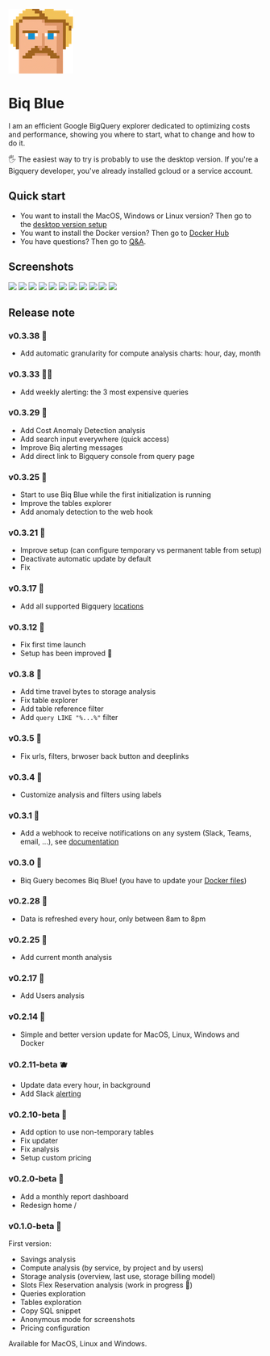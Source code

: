 ![Biq Blue](/img/icon.png) 

# Biq Blue

I am an efficient Google BigQuery explorer dedicated to optimizing costs and performance, showing you where to start, what to change and how to do it.

🖐️ The easiest way to try is probably to use the desktop version. If you're a Bigquery developer, you've already installed gcloud or a service account.

## Quick start
- You want to install the MacOS, Windows or Linux version? Then go to the [desktop version setup](https://github.com/biqblue/docs/blob/main/DESKTOP.md)
- You want to install the Docker version? Then go to [Docker Hub](https://hub.docker.com/r/biqblue/biqblue)
- You have questions? Then go to [Q&A](https://github.com/biqblue/docs/blob/main/Q%26A.md).

## Screenshots

<img src="https://biq.blue/img/screenshots/root.webp" height="200"> <img src="https://biq.blue/img/screenshots/monthly-report.webp" height="200"> <img src="https://biq.blue/img/screenshots/savings.webp" height="200"> <img src="https://biq.blue/img/screenshots/compute-service.webp" height="200"> <img src="https://biq.blue/img/screenshots/compute-user.webp" height="200"> <img src="https://biq.blue/img/screenshots/slot-reservations.webp" height="200"> <img src="https://biq.blue/img/screenshots/queries.webp" height="200"> <img src="https://biq.blue/img/screenshots/storage-overview.webp" height="200"> <img src="https://biq.blue/img/screenshots/storage-usage.webp" height="200"> <img src="https://biq.blue/img/screenshots/storage-dataset.webp" height="200"> <img src="https://biq.blue/img/screenshots/tables.webp" height="200">

## Release note

### v0.3.38 📅

- Add automatic granularity for compute analysis charts: hour, day, month

### v0.3.33 🚨🚨

- Add weekly alerting: the 3 most expensive queries

### v0.3.29 🚨

- Add Cost Anomaly Detection analysis
- Add search input everywhere (quick access)
- Improve Biq alerting messages
- Add direct link to Bigquery console from query page

### v0.3.25 🥒

- Start to use Biq Blue while the first initialization is running
- Improve the tables explorer
- Add anomaly detection to the web hook

### v0.3.21 🥬

- Improve setup (can configure temporary vs permanent table from setup)
- Deactivate automatic update by default
- Fix

### v0.3.17 🌽

- Add all supported Bigquery [locations](https://cloud.google.com/bigquery/docs/locations#supported_locations)

### v0.3.12 🍄

- Fix first time launch
- Setup has been improved 🤞

### v0.3.8 🥑

- Add time travel bytes to storage analysis
- Fix table explorer
- Add table reference filter
- Add `query LIKE "%...%"` filter

### v0.3.5 🥦

- Fix urls, filters, brwoser back button and deeplinks

### v0.3.4 🥕

- Customize analysis and filters using labels

### v0.3.1 🍅

- Add a webhook to receive notifications on any system (Slack, Teams, email, ...), see [documentation](https://hub.docker.com/r/biqblue/biqblue)

### v0.3.0 🥔

- Biq Guery becomes Biq Blue! (you have to update your [Docker files](https://hub.docker.com/r/biqblue/biqblue))

### v0.2.28 🍌

- Data is refreshed every hour, only between 8am to 8pm

### v0.2.25 🍋

- Add current month analysis

### v0.2.17 🍏

- Add Users analysis

### v0.2.14 🥝

- Simple and better version update for MacOS, Linux, Windows and Docker

### v0.2.11-beta 🫐

- Update data every hour, in background
- Add Slack [alerting](https://github.com/biqblue/docs/blob/main/docker.md)

### v0.2.10-beta 🍎

- Add option to use non-temporary tables
- Fix updater
- Fix analysis
- Setup custom pricing

### v0.2.0-beta 🍇️

- Add a monthly report dashboard
- Redesign home /

### v0.1.0-beta 🍓

First version:

- Savings analysis
- Compute analysis (by service, by project and by users)
- Storage analysis (overview, last use, storage billing model)
- Slots Flex Reservation analysis (work in progress 🚧)
- Queries exploration
- Tables exploration
- Copy SQL snippet
- Anonymous mode for screenshots
- Pricing configuration

Available for MacOS, Linux and Windows.
